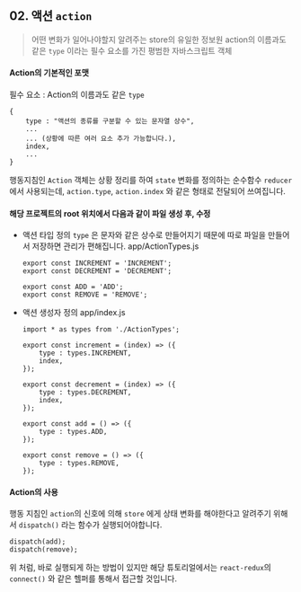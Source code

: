 ## 02. 액션 `action`

> 어떤 변화가 일어나야할지 알려주는 store의 유일한 정보원
>  action의 이름과도 같은 `type` 이라는 필수 요소를 가진 평범한 자바스크립트 객체

#### Action의 기본적인 포맷
필수 요소 :  Action의 이름과도 같은 `type` 
```
{
	type : "액션의 종류를 구분할 수 있는 문자열 상수",
	...
	... (상황에 따른 여러 요소 추가 가능합니다.),
	index,
	...
}
```

행동지침인 `Action` 객체는 상황 정리를 하여 `state`  변화를 정의하는 순수함수 `reducer`에서 사용되는데, `action.type`, `action.index` 와 같은 형태로 전달되어 쓰여집니다.


#### 해당 프로젝트의 root 위치에서 다음과 같이 파일 생성 후, 수정

- 액션 타입 정의
		`type` 은 문자와 같은 상수로 만들어지기 때문에 따로 파일을 만들어서 저장하면 관리가 편해집니다.
		app/ActionTypes.js
	```
	export const INCREMENT = 'INCREMENT';  
	export const DECREMENT = 'DECREMENT';  
	  
	export const ADD = 'ADD';  
	export const REMOVE = 'REMOVE';
	```
	


- 액션 생성자 정의
		app/index.js

	```
	import * as types from './ActionTypes';  
    
	export const increment = (index) => ({  
	    type : types.INCREMENT,  
		index,  
	});  
	  
	export const decrement = (index) => ({  
	    type : types.DECREMENT,  
	    index,  
	});  
	  
	export const add = () => ({  
	    type : types.ADD,  
	});  
	  
	export const remove = () => ({  
	    type : types.REMOVE,  
	});	
	```

#### Action의 사용
행동 지침인 `action`의 신호에 의해 `store` 에게 상태 변화를 해야한다고 알려주기 위해서 `dispatch()` 라는 함수가 실행되어야합니다.

```
dispatch(add);
dispatch(remove);
```
위 처럼, 바로 실행되게 하는 방법이 있지만 해당 튜토리얼에서는 `react-redux`의 `connect()` 와 같은 헬퍼를 통해서 접근할 것입니다.
